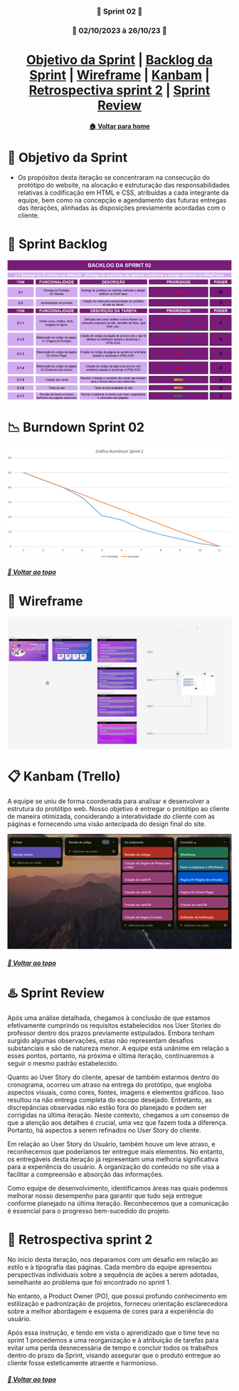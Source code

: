 <div  align="center">

### :beginner: Sprint 02 :beginner:

### :date: 02/10/2023 à 26/10/23 :date:

</div>

<div  align="center">
<h1>
<a  href="#dart-objetivo-da-sprint">Objetivo da Sprint</a> | <a  href="#triangular_flag_on_post-sprint-backlog">Backlog da Sprint</a> | <a  href="#page_facing_up-wireframe">Wireframe</a> | <a  href="#clipboard-kanbam-trello">Kanbam</a> | <a  href="#pushpin-apontamentos">Retrospectiva sprint 2</a> | <a  href="#hotsprings-sprint-review">Sprint Review</a>
</h1>
</div>

<div  align="center">

</div>

<div  align="center">

#### [ :house: Voltar para home](./README.md)

</div>

# :dart: Objetivo da Sprint

- Os propósitos desta iteração se concentraram na consecução do protótipo do website, na alocação e estruturação das responsabilidades relativas à codificação em HTML e CSS, atribuídas a cada integrante da equipe, bem como na concepção e agendamento das futuras entregas das iterações, alinhadas às disposições previamente acordadas com o cliente.

# :triangular_flag_on_post: Sprint Backlog

[![Sprint Backlog](./imgs/Sprint02_BackLogList.PNG)](./imgs/Sprint02_BackLogList.PNG)

# :chart_with_downwards_trend: Burndown Sprint 02

[![Brundown Sprint01](./imgs/Burndown_Sprint02.PNG)](./imgs/Burndown_Sprint02.PNG)

##### [:rocket: Voltar ao topo ](#dart-objetivo-da-sprint)

# :page_facing_up: Wireframe

[![Wireframe](./imgs/WireFrame.PNG)](https://www.figma.com/file/NlvWUeXkm24HkJzpUlTSe8/Web-Wizards?type=design&node-id=0-1&mode=design&t=d2QDJjhf6EplNvEl-0)

# :clipboard: Kanbam (Trello)

A equipe se uniu de forma coordenada para analisar e desenvolver a estrutura do protótipo web. Nosso objetivo é entregar o protótipo ao cliente de maneira otimizada, considerando a interatividade do cliente com as páginas e fornecendo uma visão antecipada do design final do site.

[![Kanbam Trello](./imgs/TrelloSprint02.PNG)](./imgs/TrelloSprint02.PNG)

##### [:rocket: Voltar ao topo ](#dart-objetivo-da-sprint)

# :hotsprings: Sprint Review

Após uma análise detalhada, chegamos à conclusão de que estamos efetivamente cumprindo os requisitos estabelecidos nos User Stories do professor dentro dos prazos previamente estipulados. Embora tenham surgido algumas observações, estas não representam desafios substanciais e são de natureza menor. A equipe está unânime em relação a esses pontos, portanto, na próxima e última iteração, continuaremos a seguir o mesmo padrão estabelecido.

Quanto ao User Story do cliente, apesar de também estarmos dentro do cronograma, ocorreu um atraso na entrega do protótipo, que engloba aspectos visuais, como cores, fontes, imagens e elementos gráficos. Isso resultou na não entrega completa do escopo desejado. Entretanto, as discrepâncias observadas não estão fora do planejado e podem ser corrigidas na última iteração. Neste contexto, chegamos a um consenso de que a atenção aos detalhes é crucial, uma vez que fazem toda a diferença. Portanto, há aspectos a serem refinados no User Story do cliente.

Em relação ao User Story do Usuário, também houve um leve atraso, e reconhecemos que poderíamos ter entregue mais elementos. No entanto, os entregáveis desta iteração já representam uma melhoria significativa para a experiência do usuário. A organização do conteúdo no site visa a facilitar a compreensão e absorção das informações.

Como equipe de desenvolvimento, identificamos áreas nas quais podemos melhorar nosso desempenho para garantir que tudo seja entregue conforme planejado na última iteração. Reconhecemos que a comunicação é essencial para o progresso bem-sucedido do projeto.

# :pushpin: Retrospectiva sprint 2

No início desta iteração, nos deparamos com um desafio em relação ao estilo e à tipografia das páginas. Cada membro da equipe apresentou perspectivas individuais sobre a sequência de ações a serem adotadas, semelhante ao problema que foi encontrado no sprint 1.

No entanto, a Product Owner (PO), que possui profundo conhecimento em estilização e padronização de projetos, forneceu orientação esclarecedora sobre a melhor abordagem e esquema de cores para a experiência do usuário.

Após essa instrução, e tendo em vista o aprendizado que o time teve no sprint 1 procedemos a uma reorganização e à atribuição de tarefas para evitar uma perda desnecessária de tempo e concluir todos os trabalhos dentro do prazo da Sprint, visando assegurar que o produto entregue ao cliente fosse esteticamente atraente e harmonioso.

##### [:rocket: Voltar ao topo ](#dart-objetivo-da-sprint)
